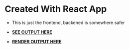 # Created With React App
- This is just the frontend, backened is somewhere safer
- **[SEE OUTPUT HERE](https://mpesa.giftedtech.web.id)**

- **[RENDER OUTPUT HERE](https://pay-gifted-frontend.onrender.com)**
